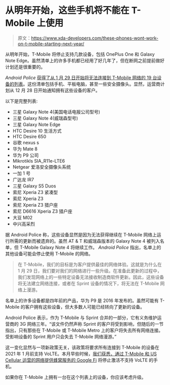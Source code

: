 # 从明年开始，这些手机将不能在 T-Mobile 上使用

> 原文：<https://www.xda-developers.com/these-phones-wont-work-on-t-mobile-starting-next-year/>

从明年开始，T-Mobile 将停止支持几款设备，包括 OnePlus One 和 Galaxy Note Edge。虽然清单上的许多手机都已经用了好几年了，但在断网之前提前做好计划还是很重要的。

*Android Police* [获得了从 1 月 29 日开始将无法连接到 T-Mobile 网络的 19 台设备的列表](https://www.androidpolice.com/2020/12/22/these-are-all-the-devices-t-mobile-says-will-stop-working-on-its-network-next-month/#1)。这份清单包括手机、平板电脑，甚至一些安全摄像头。显然，运营商计划从 12 月 28 日开始通知拥有这些设备的客户。

以下是完整列表:

*   三星 Galaxy Note 4(美国电话电报公司型号)
*   三星 Galaxy Note 4(威瑞森型号)
*   三星 Galaxy Note Edge
*   HTC Desire 10 生活方式
*   HTC Desire 650
*   谷歌 nexus s
*   华为 Mate 8
*   华为 P9 公司
*   Mikrotikls SIA_R11e-LTE6
*   Netgear 爱洛安全摄像头系统
*   一加 1 号
*   广达龙 IR7
*   三星 Galaxy S5 Duos
*   索尼 Xperia Z3 紧凑型
*   索尼 Xperia Z3
*   索尼 Xperia Z3 猎户座
*   索尼 D6616 Xperia Z3 猎户座
*   大豆 M02
*   中兴高采烈

据 Android Police 称，这些设备显然是因为无法获得继续在 T-Mobile 网络上运行所需的更新而被遗弃的。虽然 AT & T 和威瑞森版本的 Galaxy Note 4 被列入名单，但 T-Mobile Galaxy Note 4 将继续工作。 *Android Police* 指出，名单上的其他设备可能会停止使用 T-Mobile 的网络。

> 在 T-Mobile，我们的目标是为客户提供最佳的网络体验。这就是为什么在 1 月 29 日，我们要对我们的网络进行一些升级。在准备此更新的过程中，我们发现网络上的一些特定设备无法接收制造商软件更新。因此，这些设备将无法建立网络连接，或者在 Sprint 设备的情况下，将无法在 T-Mobile 网络上漫游。

名单上的许多设备都是四年前的产品，华为 P9 是 2016 年发布的。虽然可能有 T-Mobile 的客户拥有这些设备，但大多数人可能已经转向了更新的设备。

Android Police 表示，作为 T-Mobile 与 Sprint 合并的一部分，它有义务维护运营商的 3G 网络三年。“该文件仍然声称 Sprint 的客户将受到影响，但随后的一节指出，只有那些在 T-Mobile 或 T-Mobile Metro 上的客户将失去所有网络连接。受影响设备的 Sprint 用户只会失去 T-Mobile 网络漫游。”

这一变化显然与一项新政策无关，该政策将要求所有连接到 T-Mobile 的设备在 2021 年 1 月前支持 VoLTE。本月早些时候，[我们获悉，通过 T-Mobile 和 US Cellular 运营的网络提供蜂窝服务的 Google Fi](https://www.xda-developers.com/google-fi-soon-stop-activating-phones-dont-support-t-mobile-volte/) 将停止激活不支持 VoLTE 的手机。

如果你在 T-Mobile 上拥有一台在这个列表上的设备，你应该考虑升级。